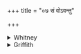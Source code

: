 +++
title = "०७ सं वोऽवन्तु"

+++

<details><summary>Whitney</summary>

### Translation
7. Let the liberal ones favor (*sam-av*) you, also the fountains, great  
serpents (*ajagará*); let the clouds, started forward by the Maruts,  
rain along the earth.

### Notes
Ppp. omits *vas* in **a**, and combines *sudānavo ’tsā ’jagarā;* and its  
second half-verse is *vātā varṣasya varṣatuṣ pravahantu pṛthivīm anu*.  
The comm. renders *avantu* by *tarpayantu;* *ajagarās* here by  
*ajagarātmanā vitarkyamānāḥ*, and under vs. 9 by *ajagarasamānākārāḥ:*  
i.e. "that look like great serpents as they wind sinuously along"; he  
takes *sudānavas* in **a** alternatively as vocative, notwithstanding  
its accent.
</details>

<details><summary>Griffith</summary>

Let the boon Maruts, let the springs and coiling serpents tend! you well. Urged by the Maruts let the clouds pour down their rain upon. the earth.
</details>
